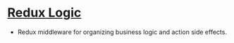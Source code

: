 # [Redux Logic](https://github.com/jeffbski/redux-logic)

- Redux middleware for organizing business logic and action side effects.
